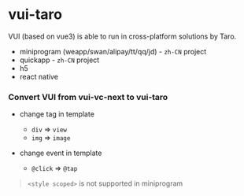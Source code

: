 # vui-taro

VUI (based on vue3) is able to run in cross-platform solutions by Taro.

- miniprogram (weapp/swan/alipay/tt/qq/jd) - `zh-CN` project
- quickapp - `zh-CN` project
- h5
- react native

### Convert VUI from vui-vc-next to vui-taro

- change tag in template
  - `div` => `view`
  - `img` => `image`

- change event in template
  - `@click` => `@tap`

> `<style scoped>` is not supported in miniprogram
